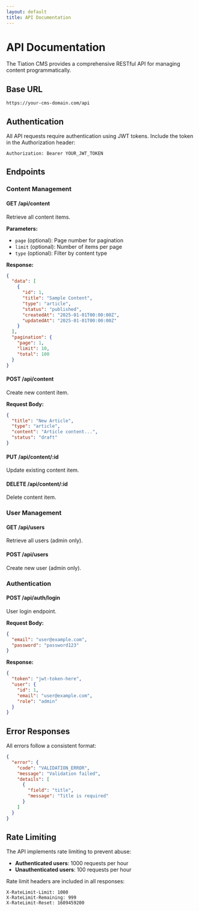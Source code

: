 ```yaml
---
layout: default
title: API Documentation
---
```


# API Documentation

The Tiation CMS provides a comprehensive RESTful API for managing content programmatically.

## Base URL

```
https://your-cms-domain.com/api
```

## Authentication

All API requests require authentication using JWT tokens. Include the token in the Authorization header:

```
Authorization: Bearer YOUR_JWT_TOKEN
```

## Endpoints

### Content Management

#### GET /api/content
Retrieve all content items.

**Parameters:**
- `page` (optional): Page number for pagination
- `limit` (optional): Number of items per page
- `type` (optional): Filter by content type

**Response:**
```json
{
  "data": [
    {
      "id": 1,
      "title": "Sample Content",
      "type": "article",
      "status": "published",
      "createdAt": "2025-01-01T00:00:00Z",
      "updatedAt": "2025-01-01T00:00:00Z"
    }
  ],
  "pagination": {
    "page": 1,
    "limit": 10,
    "total": 100
  }
}
```

#### POST /api/content
Create new content item.

**Request Body:**
```json
{
  "title": "New Article",
  "type": "article",
  "content": "Article content...",
  "status": "draft"
}
```

#### PUT /api/content/:id
Update existing content item.

#### DELETE /api/content/:id
Delete content item.

### User Management

#### GET /api/users
Retrieve all users (admin only).

#### POST /api/users
Create new user (admin only).

### Authentication

#### POST /api/auth/login
User login endpoint.

**Request Body:**
```json
{
  "email": "user@example.com",
  "password": "password123"
}
```

**Response:**
```json
{
  "token": "jwt-token-here",
  "user": {
    "id": 1,
    "email": "user@example.com",
    "role": "admin"
  }
}
```

## Error Responses

All errors follow a consistent format:

```json
{
  "error": {
    "code": "VALIDATION_ERROR",
    "message": "Validation failed",
    "details": [
      {
        "field": "title",
        "message": "Title is required"
      }
    ]
  }
}
```

## Rate Limiting

The API implements rate limiting to prevent abuse:
- **Authenticated users**: 1000 requests per hour
- **Unauthenticated users**: 100 requests per hour

Rate limit headers are included in all responses:
```
X-RateLimit-Limit: 1000
X-RateLimit-Remaining: 999
X-RateLimit-Reset: 1609459200
```
